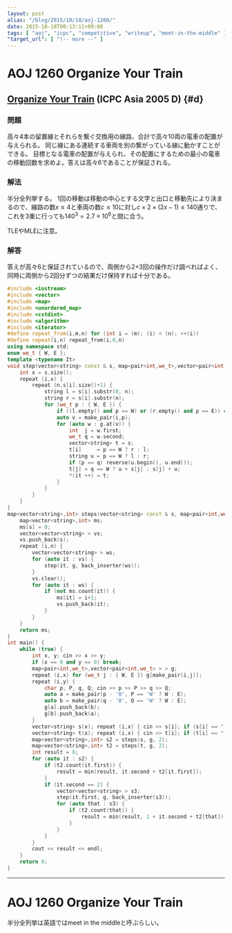 ```yaml
---
layout: post
alias: "/blog/2015/10/18/aoj-1260/"
date: 2015-10-18T00:13:11+09:00
tags: [ "aoj", "icpc", "competitive", "writeup", "meet-in-the-middle" ]
"target_url": [ "!-- more --" ]
---
```


# AOJ 1260 Organize Your Train

## [Organize Your Train](http://judge.u-aizu.ac.jp/onlinejudge/description.jsp?id=1260) (ICPC Asia 2005 D) {#d}

### 問題

高々4本の留置線とそれらを繋ぐ交換用の線路、合計で高々10両の電車の配置が与えられる。
同じ線にある連続する車両を別の繋がっている線に動かすことができる。
目標となる電車の配置が与えられ、その配置にするための最小の電車の移動回数を求めよ。答えは高々6であることが保証される。

### 解法

半分全列挙する。
1回の移動は移動の中心とする文字と出口と移動先により決まるので、線路の数$x \le 4$と車両の数$c \le 10$に対し$c \times 2 \times (2x - 1) \le 140$通りで、これを3重に行っても$140^3 = 2.7\times 10^6$と間に合う。

TLEやMLEに注意。

### 解答

答えが高々6と保証されているので、両側から2+3回の操作だけ調べればよく、同時に両側から2回分ずつの結果だけ保持すれば十分である。

``` c++
#include <iostream>
#include <vector>
#include <map>
#include <unordered_map>
#include <cstdint>
#include <algorithm>
#include <iterator>
#define repeat_from(i,m,n) for (int i = (m); (i) < (n); ++(i))
#define repeat(i,n) repeat_from(i,0,n)
using namespace std;
enum we_t { W, E };
template <typename It>
void step(vector<string> const & s, map<pair<int,we_t>,vector<pair<int,we_t> > > const & g, It it) {
    int x = s.size();
    repeat (i,x) {
        repeat (n,s[i].size()+1) {
            string l = s[i].substr(0, n);
            string r = s[i].substr(n);
            for (we_t p : { W, E }) {
                if ((l.empty() and p == W) or (r.empty() and p == E)) continue;
                auto v = make_pair(i,p);
                for (auto w : g.at(v)) {
                    int  j = w.first;
                    we_t q = w.second;
                    vector<string> t = s;
                    t[i]     = p == W ? r : l;
                    string u = p == W ? l : r;
                    if (p == q) reverse(u.begin(), u.end());
                    t[j] = q == W ? u + s[j] : s[j] + u;
                    *(it ++) = t;
                }
            }
        }
    }
}
map<vector<string>,int> steps(vector<string> const & s, map<pair<int,we_t>,vector<pair<int,we_t> > > const & g, int n) {
    map<vector<string>,int> ms;
    ms[s] = 0;
    vector<vector<string> > vs;
    vs.push_back(s);
    repeat (i,n) {
        vector<vector<string> > ws;
        for (auto it : vs) {
            step(it, g, back_inserter(ws));
        }
        vs.clear();
        for (auto it : ws) {
            if (not ms.count(it)) {
                ms[it] = i+1;
                vs.push_back(it);
            }
        }
    }
    return ms;
}
int main() {
    while (true) {
        int x, y; cin >> x >> y;
        if (x == 0 and y == 0) break;
        map<pair<int,we_t>,vector<pair<int,we_t> > > g;
        repeat (i,x) for (we_t j : { W, E }) g[make_pair(i,j)];
        repeat (i,y) {
            char p, P, q, Q; cin >> p >> P >> q >> Q;
            auto a = make_pair(p - '0', P == 'W' ? W : E);
            auto b = make_pair(q - '0', Q == 'W' ? W : E);
            g[a].push_back(b);
            g[b].push_back(a);
        }
        vector<string> s(x); repeat (i,x) { cin >> s[i]; if (s[i] == "-") s[i].clear(); }
        vector<string> t(x); repeat (i,x) { cin >> t[i]; if (t[i] == "-") t[i].clear(); }
        map<vector<string>,int> s2 = steps(s, g, 2);
        map<vector<string>,int> t2 = steps(t, g, 2);
        int result = 6;
        for (auto it : s2) {
            if (t2.count(it.first)) {
                result = min(result, it.second + t2[it.first]);
            }
            if (it.second == 2) {
                vector<vector<string> > s3;
                step(it.first, g, back_inserter(s3));
                for (auto that : s3) {
                    if (t2.count(that)) {
                        result = min(result, 1 + it.second + t2[that]);
                    }
                }
            }
        }
        cout << result << endl;
    }
    return 0;
}
```

---

# AOJ 1260 Organize Your Train

半分全列挙は英語ではmeet in the middleと呼ぶらしい。

